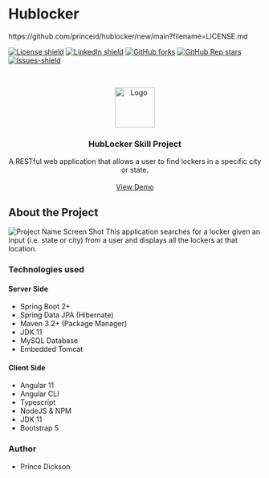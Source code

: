 # Hublocker 
<!-- MARKDOWN LINKS & IMAGES (Project shields follow below links for detail)-->
<!-- https://img.shields.io https://www.markdownguide.org/basic-syntax/#reference-style-links --> https://github.com/princeid/hublocker/new/main?filename=LICENSE.md
[![License shield](https://img.shields.io/github/license/princeid/hublocker?style=for-the-badge)](https://github.com/princeid/hublocker/blob/main/LICENSE) 
[![LinkedIn shield](https://img.shields.io/badge/linkedIn-0077B5?logo=linkedin&style=for-the-badge&logoColor=white)](https://www.linkedin.com/in/prince-dickson-a61893107/) 
[![GitHub forks](https://img.shields.io/github/forks/princeid/hublocker?style=for-the-badge)](https://github.com/princeid/hublocker/network/members)
[![GitHub Rep stars](https://img.shields.io/github/stars/princeid/hublocker?logo=GitHub&style=for-the-badge)](https://github.com/princeid/hublocker/stargazers)
[![Issues-shield](https://img.shields.io/github/issues/princeid/hublocker?style=for-the-badge)](https://github.com/princeid/hublocker/issues)


<!-- PROJECT LOGO -->
<br />
<p align="center">
  <a href="https://github.com/othneildrew/Best-README-Template">
    <img src="images/oceangrsmith.png" alt="Logo" width="80" height="80">
  </a>

  <h3 align="center">HubLocker Skill Project</h3>

  <p align="center">
    A RESTful web application that allows a user to find lockers in a specific city or state.
    <br />
    <br />
    <a href="https://github.com/princeid/hublocker">View Demo</a>
  </p>
</p>

## About the Project
![Project Name Screen Shot](images/project_screenshot.png) 
This application searches for a locker given an input (i.e. state or city) from a user and displays all the lockers at that location.

### Technologies used
 #### Server Side
 * Spring Boot 2+
 * Spring Data JPA (Hibernate)
 * Maven 3.2+ (Package Manager)
 * JDK 11
 * MySQL Database
 * Embedded Tomcat
 
 #### Client Side
 * Angular 11
 * Angular CLI
 * Typescript
 * NodeJS & NPM
 * JDK 11
 * Bootstrap 5

### Author
 * Prince Dickson
